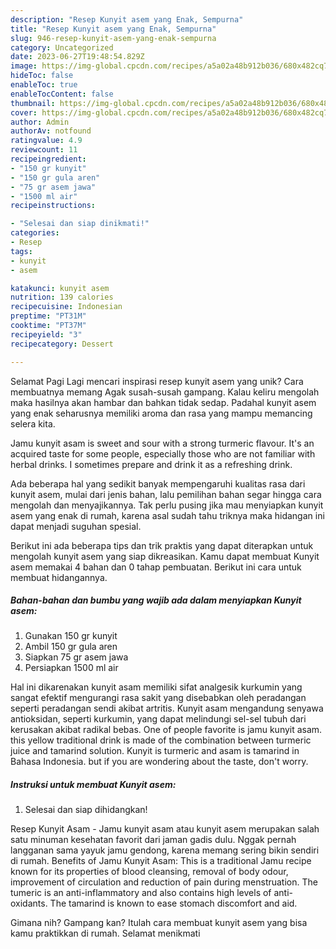 ```yaml
---
description: "Resep Kunyit asem yang Enak, Sempurna"
title: "Resep Kunyit asem yang Enak, Sempurna"
slug: 946-resep-kunyit-asem-yang-enak-sempurna
category: Uncategorized
date: 2023-06-27T19:48:54.829Z
image: https://img-global.cpcdn.com/recipes/a5a02a48b912b036/680x482cq70/kunyit-asem-foto-resep-utama.jpg
hideToc: false
enableToc: true
enableTocContent: false
thumbnail: https://img-global.cpcdn.com/recipes/a5a02a48b912b036/680x482cq70/kunyit-asem-foto-resep-utama.jpg
cover: https://img-global.cpcdn.com/recipes/a5a02a48b912b036/680x482cq70/kunyit-asem-foto-resep-utama.jpg
author: Admin
authorAv: notfound
ratingvalue: 4.9
reviewcount: 11
recipeingredient:
- "150 gr kunyit"
- "150 gr gula aren"
- "75 gr asem jawa"
- "1500 ml air"
recipeinstructions:

- "Selesai dan siap dinikmati!"
categories:
- Resep
tags:
- kunyit
- asem

katakunci: kunyit asem 
nutrition: 139 calories
recipecuisine: Indonesian
preptime: "PT31M"
cooktime: "PT37M"
recipeyield: "3"
recipecategory: Dessert

---
```



Selamat Pagi Lagi mencari inspirasi resep kunyit asem yang unik? Cara membuatnya memang Agak susah-susah gampang. Kalau keliru mengolah maka hasilnya akan hambar dan bahkan tidak sedap. Padahal kunyit asem yang enak seharusnya memiliki aroma dan rasa yang mampu memancing selera kita.


Jamu kunyit asam is sweet and sour with a strong turmeric flavour. It&#39;s an acquired taste for some people, especially those who are not familiar with herbal drinks. I sometimes prepare and drink it as a refreshing drink.

Ada beberapa hal yang sedikit banyak mempengaruhi kualitas rasa dari kunyit asem, mulai dari jenis bahan, lalu pemilihan bahan segar hingga cara mengolah dan menyajikannya. Tak perlu pusing jika mau menyiapkan kunyit asem yang enak di rumah, karena asal sudah tahu triknya maka hidangan ini dapat menjadi suguhan spesial.


Berikut ini ada beberapa tips dan trik praktis yang dapat diterapkan untuk mengolah kunyit asem yang siap dikreasikan. Kamu dapat membuat Kunyit asem memakai 4 bahan dan 0 tahap pembuatan. Berikut ini cara untuk membuat hidangannya.

<!--inarticleads1-->

##### Bahan-bahan dan bumbu yang wajib ada dalam menyiapkan Kunyit asem:

1. Gunakan 150 gr kunyit
1. Ambil 150 gr gula aren
1. Siapkan 75 gr asem jawa
1. Persiapkan 1500 ml air


Hal ini dikarenakan kunyit asam memiliki sifat analgesik kurkumin yang sangat efektif mengurangi rasa sakit yang disebabkan oleh peradangan seperti peradangan sendi akibat artritis. Kunyit asam mengandung senyawa antioksidan, seperti kurkumin, yang dapat melindungi sel-sel tubuh dari kerusakan akibat radikal bebas. One of people favorite is jamu kunyit asam. this yellow traditional drink is made of the combination between turmeric juice and tamarind solution. Kunyit is turmeric and asam is tamarind in Bahasa Indonesia. but if you are wondering about the taste, don&#39;t worry. 

<!--inarticleads2-->

##### Instruksi untuk membuat Kunyit asem:


1. Selesai dan siap dihidangkan!

Resep Kunyit Asam - Jamu kunyit asam atau kunyit asem merupakan salah satu minuman kesehatan favorit dari jaman gadis dulu. Nggak pernah langganan sama yayuk jamu gendong, karena memang sering bikin sendiri di rumah. Benefits of Jamu Kunyit Asam: This is a traditional Jamu recipe known for its properties of blood cleansing, removal of body odour, improvement of circulation and reduction of pain during menstruation. The tumeric is an anti-inflammatory and also contains high levels of anti-oxidants. The tamarind is known to ease stomach discomfort and aid. 

Gimana nih? Gampang kan? Itulah cara membuat kunyit asem yang bisa kamu praktikkan di rumah. Selamat menikmati
